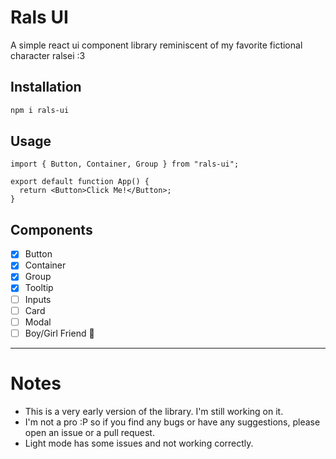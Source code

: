 # Rals UI

A simple react ui component library reminiscent of my favorite fictional character ralsei :3

## Installation

```bash
npm i rals-ui
```

## Usage

```tsx
import { Button, Container, Group } from "rals-ui";

export default function App() {
  return <Button>Click Me!</Button>;
}
```

## Components

- [x] Button
- [x] Container
- [x] Group
- [x] Tooltip
- [ ] Inputs
- [ ] Card
- [ ] Modal
- [ ] Boy/Girl Friend 🥲️

---

# Notes

- This is a very early version of the library. I'm still working on it.
- I'm not a pro :P so if you find any bugs or have any suggestions, please open an issue or a pull request.
- Light mode has some issues and not working correctly.
